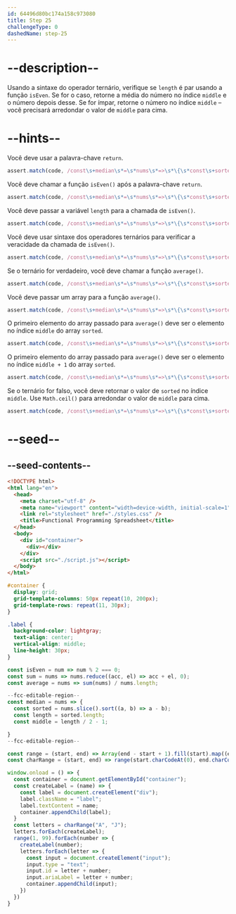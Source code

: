 ```yaml
---
id: 64496d80bc174a158c973080
title: Step 25
challengeType: 0
dashedName: step-25
---
```


# --description--

Usando a sintaxe do operador ternário, verifique se `length` é par usando a função `isEven`. Se for o caso, retorne a média do número no índice `middle` e o número depois desse. Se for ímpar, retorne o número no índice `middle` – você precisará arredondar o valor de `middle` para cima.

# --hints--

Você deve usar a palavra-chave `return`.

```js
assert.match(code, /const\s+median\s*=\s*nums\s*=>\s*\{\s*const\s+sorted\s*=\s*nums\.slice\(\s*\)\.sort\(\s*\(\s*a\s*,\s*b\s*\)\s*=>\s*a\s*-\s*b\s*\)\s*\s*;?\s*const\s+length\s*=\s*sorted\.length\s*;?\s*const\s+middle\s*=\s*length\s*\/\s*2\s*-\s*1\s*;?\s*return/);
```

Você deve chamar a função `isEven()` após a palavra-chave `return`.

```js
assert.match(code, /const\s+median\s*=\s*nums\s*=>\s*\{\s*const\s+sorted\s*=\s*nums\.slice\(\s*\)\.sort\(\s*\(\s*a\s*,\s*b\s*\)\s*=>\s*a\s*-\s*b\s*\)\s*\s*;?\s*const\s+length\s*=\s*sorted\.length\s*;?\s*const\s+middle\s*=\s*length\s*\/\s*2\s*-\s*1\s*;?\s*return\s+isEven\(/);
```

Você deve passar a variável `length` para a chamada de `isEven()`.

```js
assert.match(code, /const\s+median\s*=\s*nums\s*=>\s*\{\s*const\s+sorted\s*=\s*nums\.slice\(\s*\)\.sort\(\s*\(\s*a\s*,\s*b\s*\)\s*=>\s*a\s*-\s*b\s*\)\s*\s*;?\s*const\s+length\s*=\s*sorted\.length\s*;?\s*const\s+middle\s*=\s*length\s*\/\s*2\s*-\s*1\s*;?\s*return\s+isEven\(\s*length\s*\)/);
```

Você deve usar sintaxe dos operadores ternários para verificar a veracidade da chamada de `isEven()`.

```js
assert.match(code, /const\s+median\s*=\s*nums\s*=>\s*\{\s*const\s+sorted\s*=\s*nums\.slice\(\s*\)\.sort\(\s*\(\s*a\s*,\s*b\s*\)\s*=>\s*a\s*-\s*b\s*\)\s*\s*;?\s*const\s+length\s*=\s*sorted\.length\s*;?\s*const\s+middle\s*=\s*length\s*\/\s*2\s*-\s*1\s*;?\s*return\s+isEven\(\s*length\s*\)\s*\?/);
```

Se o ternário for verdadeiro, você deve chamar a função `average()`.

```js
assert.match(code, /const\s+median\s*=\s*nums\s*=>\s*\{\s*const\s+sorted\s*=\s*nums\.slice\(\s*\)\.sort\(\s*\(\s*a\s*,\s*b\s*\)\s*=>\s*a\s*-\s*b\s*\)\s*\s*;?\s*const\s+length\s*=\s*sorted\.length\s*;?\s*const\s+middle\s*=\s*length\s*\/\s*2\s*-\s*1\s*;?\s*return\s+isEven\(\s*length\s*\)\s*\?\s*average\(/);
```

Você deve passar um array para a função `average()`.

```js
assert.match(code, /const\s+median\s*=\s*nums\s*=>\s*\{\s*const\s+sorted\s*=\s*nums\.slice\(\s*\)\.sort\(\s*\(\s*a\s*,\s*b\s*\)\s*=>\s*a\s*-\s*b\s*\)\s*\s*;?\s*const\s+length\s*=\s*sorted\.length\s*;?\s*const\s+middle\s*=\s*length\s*\/\s*2\s*-\s*1\s*;?\s*return\s+isEven\(\s*length\s*\)\s*\?\s*average\(\s*\[/);
```

O primeiro elemento do array passado para `average()` deve ser o elemento no índice `middle` do array `sorted`.

```js
assert.match(code, /const\s+median\s*=\s*nums\s*=>\s*\{\s*const\s+sorted\s*=\s*nums\.slice\(\s*\)\.sort\(\s*\(\s*a\s*,\s*b\s*\)\s*=>\s*a\s*-\s*b\s*\)\s*\s*;?\s*const\s+length\s*=\s*sorted\.length\s*;?\s*const\s+middle\s*=\s*length\s*\/\s*2\s*-\s*1\s*;?\s*return\s+isEven\(\s*length\s*\)\s*\?\s*average\(\s*\[\s*sorted\s*\[\s*middle\s*\]/);
```

O primeiro elemento do array passado para `average()` deve ser o elemento no índice `middle + 1` do array `sorted`.

```js
assert.match(code, /const\s+median\s*=\s*nums\s*=>\s*\{\s*const\s+sorted\s*=\s*nums\.slice\(\s*\)\.sort\(\s*\(\s*a\s*,\s*b\s*\)\s*=>\s*a\s*-\s*b\s*\)\s*\s*;?\s*const\s+length\s*=\s*sorted\.length\s*;?\s*const\s+middle\s*=\s*length\s*\/\s*2\s*-\s*1\s*;?\s*return\s+isEven\(\s*length\s*\)\s*\?\s*average\(\s*\[\s*sorted\s*\[\s*middle\s*\]\s*,\s*sorted\s*\[\s*middle\s*\+\s*1\s*\]\s*\]\s*\)/);
```

Se o ternário for falso, você deve retornar o valor de `sorted` no índice `middle`. Use `Math.ceil()` para arredondar o valor de `middle` para cima.

```js
assert.match(code, /const\s+median\s*=\s*nums\s*=>\s*\{\s*const\s+sorted\s*=\s*nums\.slice\(\s*\)\.sort\(\s*\(\s*a\s*,\s*b\s*\)\s*=>\s*a\s*-\s*b\s*\)\s*\s*;?\s*const\s+length\s*=\s*sorted\.length\s*;?\s*const\s+middle\s*=\s*length\s*\/\s*2\s*-\s*1\s*;?\s*return\s+isEven\(\s*length\s*\)\s*\?\s*average\(\s*\[\s*sorted\s*\[\s*middle\s*\]\s*,\s*sorted\s*\[\s*middle\s*\+\s*1\s*\]\s*\]\s*\)\s*:\s*sorted\s*\[\s*Math\.ceil\(\s*middle\s*\)\s*\]\s*;?/);
```

# --seed--

## --seed-contents--

```html
<!DOCTYPE html>
<html lang="en">
  <head>
    <meta charset="utf-8" />
    <meta name="viewport" content="width=device-width, initial-scale=1" />
    <link rel="stylesheet" href="./styles.css" />
    <title>Functional Programming Spreadsheet</title>
  </head>
  <body>
    <div id="container">
      <div></div>
    </div>
    <script src="./script.js"></script>
  </body>
</html>
```

```css
#container {
  display: grid;
  grid-template-columns: 50px repeat(10, 200px);
  grid-template-rows: repeat(11, 30px);
}

.label {
  background-color: lightgray;
  text-align: center;
  vertical-align: middle;
  line-height: 30px;
}
```

```js
const isEven = num => num % 2 === 0;
const sum = nums => nums.reduce((acc, el) => acc + el, 0);
const average = nums => sum(nums) / nums.length;

--fcc-editable-region--
const median = nums => {
  const sorted = nums.slice().sort((a, b) => a - b);
  const length = sorted.length;
  const middle = length / 2 - 1;

}
--fcc-editable-region--

const range = (start, end) => Array(end - start + 1).fill(start).map((element, index) => element + index);
const charRange = (start, end) => range(start.charCodeAt(0), end.charCodeAt(0)).map(code => String.fromCharCode(code));

window.onload = () => {
  const container = document.getElementById("container");
  const createLabel = (name) => {
    const label = document.createElement("div");
    label.className = "label";
    label.textContent = name;
    container.appendChild(label);
  }
  const letters = charRange("A", "J");
  letters.forEach(createLabel);
  range(1, 99).forEach(number => {
    createLabel(number);
    letters.forEach(letter => {
      const input = document.createElement("input");
      input.type = "text";
      input.id = letter + number;
      input.ariaLabel = letter + number;
      container.appendChild(input);
    })
  })
}
```
